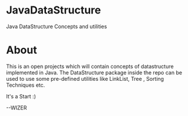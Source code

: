 JavaDataStructure
=================

Java DataStructure Concepts and utilities

About
=================
This is an open projects which will contain concepts of datastructure implemented in Java.
The DataStructure package inside the repo can be used to use some pre-defined utilities like LinkList, Tree , Sorting Techniques etc.

It's a Start :)

--WIZER

